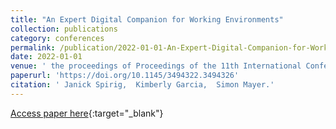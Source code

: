 ```yaml
---
title: "An Expert Digital Companion for Working Environments"
collection: publications
category: conferences
permalink: /publication/2022-01-01-An-Expert-Digital-Companion-for-Working-Environments
date: 2022-01-01
venue: ' the proceedings of Proceedings of the 11th International Conference on the Internet of Things'
paperurl: 'https://doi.org/10.1145/3494322.3494326'
citation: ' Janick Spirig,  Kimberly Garcia,  Simon Mayer.'
---
```

[Access paper here](https://doi.org/10.1145/3494322.3494326){:target="_blank"}
